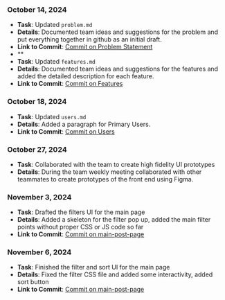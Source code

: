 ### October 14, 2024
- **Task**: Updated `problem.md`
- **Details**: Documented team ideas and suggestions for the problem and put everything together in github as an initial draft.
- **Link to Commit**: [Commit on Problem Statement](https://github.com/ginpks/TRANSPORTATION/commit/964831befcb8653c7118f1bf617649fc67e14b28)
- **
- **Task**: Updated `features.md`
- **Details**: Documented team ideas and suggestions for the features and added the detailed description for each feature. 
- **Link to Commit**: [Commit on Features](https://github.com/ginpks/TRANSPORTATION/commit/70d9255c1d2006d9ab873f0808dff7809bd97eab)

### October 18, 2024
- **Task**: Updated `users.md`
- **Details**: Added a paragraph for Primary Users.
- **Link to Commit**: [Commit on Users](https://github.com/ginpks/TRANSPORTATION/commit/03beaff57b2c99abc188cc325f675b0fe284862b)

### October 27, 2024
- **Task**: Collaborated with the team to create high fidelity UI prototypes
- **Details**: During the team weekly meeting collaborated with other teammates to create prototypes of the front end using Figma.

### November 3, 2024
- **Task**: Drafted the filters UI for the main page 
- **Details**: Added a skeleton for the filter pop up, added the main filter points without proper CSS or JS code so far
- **Link to Commit**: [Commit on main-post-page](https://github.com/ginpks/TRANSPORTATION/commit/5a05a73f24eb43d952cf992ea09bfe65cb517cb9)

### November 6, 2024
- **Task**: Finished the filter and sort UI for the main page
- **Details**: Fixed the filter CSS file and added some interactivity, added sort button
- **Link to Commit**: [Commit on main-post-page](https://github.com/ginpks/TRANSPORTATION/commit/e38aa2c3df48b805c103828f6589478aa16ad8c3)
